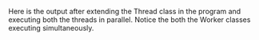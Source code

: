 Here  is the output after extending the Thread class in the program and executing both the threads in parallel. Notice the both the Worker classes executing simultaneously.

